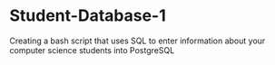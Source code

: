 # Student-Database-1
Creating a bash script that uses SQL to enter information about your computer science students into PostgreSQL
